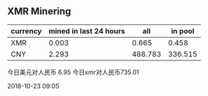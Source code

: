 ## XMR Minering

|currency|mined in last 24 hours|all|in pool|
|---|---|---|---|
|XMR|0.003|0.665|0.458|
|CNY|2.293|488.783|336.515|

今日美元对人民币 6.95	今日xmr对人民币735.01


2018-10-23 09:05
